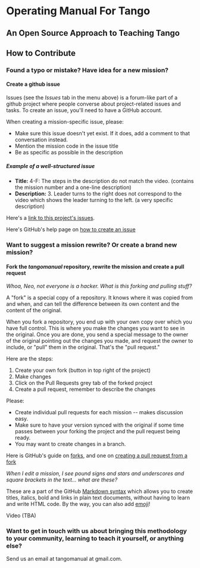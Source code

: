 # Operating Manual For Tango

## An Open Source Approach to Teaching Tango

## How to Contribute

### Found a typo or mistake? Have idea for a new mission?

#### Create a github issue

Issues (see the *Issues* tab in the menu above) is a forum-like part of a github project where people converse about project-related issues and tasks. To create an issue, you'll need to have a GitHub account. 

When creating a mission-specific issue, please:

* Make sure this issue doesn't yet exist. If it does, add a comment to that conversation instead.
* Mention the mission code in the issue title
* Be as specific as possible in the description

##### Example of a well-structured issue

* **Title:** 4-F: The steps in the description do not match the video. (contains the mission number and a one-line description)
* **Description:** 3. Leader turns to the right does not correspond to the video which shows the leader turning to the left. (a very specific description)

Here's a [link to this project's issues](https://github.com/andreimoment/tangomanual/issues).

Here's GitHub's help page on [how to create an issue](https://help.github.com/articles/creating-an-issue/)

### Want to suggest a mission rewrite? Or create a brand new mission? 

#### Fork the *tangomanual* repository, rewrite the mission and create a pull request

*Whoa, Neo, not everyone is a hacker. What is this forking and pulling stuff?*

A "fork" is a special copy of a repository. It knows where it was copied from and when, and can tell the difference between its own content and the content of the original. 

When you fork a repository, you end up with your own copy over which you have full control. This is where you make the changes you want to see in the original. Once you are done, you send a special message to the owner of the original pointing out the changes you made, and request the owner to include, or "pull" them in the original. That's the "pull request."

Here are the steps:

1. Create your own fork (button in top right of the project)
2. Make changes
3. Click on the Pull Requests grey tab of the forked project
4. Create a pull request, remember to describe the changes

Please:

* Create individual pull requests for each mission -- makes discussion easy.
* Make sure to have your version synced with the original if some time passes between your forking the project and the pull request being ready.
* You may want to create changes in a branch. 

Here is GitHub's guide on [forks](https://help.github.com/articles/about-forks/), and one on [creating a pull request from a fork](https://help.github.com/articles/creating-a-pull-request-from-a-fork/)

*When I edit a mission, I see pound signs and stars and underscores and square brackets in the text... what are these?* 

These are a part of the GitHub [Markdown syntax](https://guides.github.com/features/mastering-markdown/) which allows you to create titles, italics, bold and links in plain text documents, without having to learn and write HTML code. By the way, you can also add [emoji](https://www.webpagefx.com/tools/emoji-cheat-sheet/)!

Video (TBA)

### Want to get in touch with us about bringing this methodology to your community, learning to teach it yourself, or anything else?

Send us an email at tangomanual at gmail.com.
